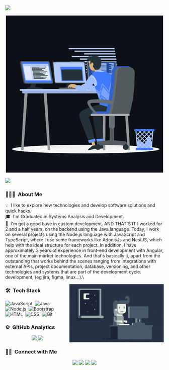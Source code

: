 <img src="https://user-images.githubusercontent.com/73097560/115834477-dbab4500-a447-11eb-908a-139a6edaec5c.gif">  
<p align="center"><img src="animation.gif" width="500" alt="animation.gif"></p>
<img src="https://user-images.githubusercontent.com/73097560/115834477-dbab4500-a447-11eb-908a-139a6edaec5c.gif">  

<!-- ## 👋 &nbsp;Hey there! I'm Gustavo Gabriel -->

### 👨🏻‍💻 &nbsp;About Me

💡 &nbsp;I like to explore new technologies and develop software solutions and quick hacks.\
🎓 &nbsp;I'm Graduated in Systems Analysis and Development.\
🌱 &nbsp;I'm got a good base in custom development.
AND THAT'S IT I worked for 2 and a half years, on the backend using the Java language. Today, I work on several projects using the
Node.js language with JavaScript and TypeScript, where I use some frameworks like AdonisJs and NestJS, which help with the
ideal structure for each project.
In addition, I have approximately 3 years of experience in front-end development with Angular, one of the main
market technologies.
And that's basically it, apart from the outstanding that works behind the scenes ranging from integrations with external APIs,
project documentation, database, versioning, and other technologies and systems that are part of the development cycle.
development, (eg jira, figma, linux...).\

<img alt="Night Coding" src="https://raw.githubusercontent.com/AVS1508/AVS1508/master/assets/Night-Coding.gif" align="right"/>

### 🛠 &nbsp;Tech Stack

![JavaScript](https://img.shields.io/badge/-JavaScript-05122A?style=flat&logo=javascript)&nbsp;
![Java](https://img.shields.io/badge/-Java-05122A?style=flat&logo=Java&logoColor=FFA518)&nbsp;
![Node.js](https://img.shields.io/badge/-Node.js-05122A?style=flat&logo=node.js)&nbsp;
![Bootstrap](https://img.shields.io/badge/-Bootstrap-05122A?style=flat&logo=bootstrap&logoColor=563D7C)\
![HTML](https://img.shields.io/badge/-HTML-05122A?style=flat&logo=HTML5)&nbsp;
![CSS](https://img.shields.io/badge/-CSS-05122A?style=flat&logo=CSS3&logoColor=1572B6)&nbsp;
![Git](https://img.shields.io/badge/-Git-05122A?style=flat&logo=git)&nbsp;

### ⚙️ &nbsp;GitHub Analytics

<p align="center">
<a href="https://github.com/AVS1508">
  <img height="180em" src="https://github-readme-stats-eight-theta.vercel.app/api?username=Gustavo-404&show_icons=true&theme=algolia&include_all_commits=true&count_private=true"/>
  <img height="180em" src="https://github-readme-stats-eight-theta.vercel.app/api/top-langs/?username=Gustavo-404&layout=compact&langs_count=8&theme=algolia"/>
</a>
</p>

### 🤝🏻 &nbsp;Connect with Me

<p align="center">
<a href=""><img src="https://img.shields.io/badge/-Aditya%20Vikram%20Singh-0077B5?style=flat&logo=Linkedin&logoColor=white"/></a>
<a href=""><img src="https://img.shields.io/badge/-avsingh@umass.edu-D14836?style=flat&logo=Gmail&logoColor=white"/></a>
<a href=""><img src="https://img.shields.io/badge/-@adityavs__-E4405F?style=flat&logo=Instagram&logoColor=white"/></a>
<a href=""><img src="https://img.shields.io/badge/-@AVS1508-1877F2?style=flat&logo=Facebook&logoColor=white"/></a>
</p>
